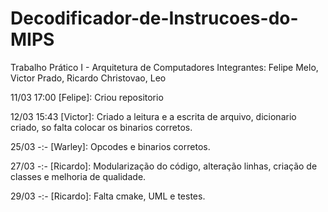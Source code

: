 # Decodificador-de-Instrucoes-do-MIPS
Trabalho Prático I - Arquitetura de Computadores
Integrantes: Felipe Melo, Victor Prado, Ricardo Christovao, Leo

11/03 17:00 [Felipe]: Criou repositorio

12/03 15:43 [Victor]: Criado a leitura e a escrita de arquivo, dicionario criado, so falta colocar os binarios corretos.

25/03 -:- [Warley]: Opcodes e binarios corretos.

27/03 -:- [Ricardo]: Modularização do código, alteração linhas, criação de classes e melhoria de qualidade.

29/03 -:- [Ricardo]: Falta cmake, UML e testes.
